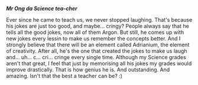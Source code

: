 ***Mr Ong da Science tea-cher***

Ever since he came to teach us, we never stopped laughing. 
That's because his jokes are just too good, and maybe... cringy?
People always say that he tells all the good jokes, now all of them Argon.
But still, he comes up with new jokes every lessin to make us remember the concepts better.
And I strongly believe that there will be an element called Adrianium, the element of creativity.
After all, he's the one that created the jokes to make us laugh and... uh... c... cri... cringe every single time. 
Although my Science grades aren't that great, I feel that just by memorising all his jokes my grades would improve drastically.
That is how genius he is.
And outstanding.
And amazing.
Isn't that the best a teacher can be?
:)
